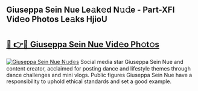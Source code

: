 ## Giuseppa Sein Nue Le𝚊k𝚎d N𝚞𝚍e - Part-XFI Vid𝚎o Photos Le𝚊ks HjioU

# <h2><a href="http://fb50tid.evod.top/?m=Giuseppa+Sein+Nue">🔗 👉🔴 Giuseppa Sein Nue Vid𝚎o Ph𝚘t𝚘s</a></h2>

[![Giuseppa Sein Nue N𝚞d𝚎s](https://i.imgur.com/8V9OHl7.gif)](http://fb50tid.evod.top/?m=Giuseppa+Sein+Nue)
Social media star Giuseppa Sein Nue and content creator, acclaimed for posting dance and lifestyle themes through dance challenges and mini vlogs. Public figures Giuseppa Sein Nue have a responsibility to uphold ethical standards and set a good example. 
